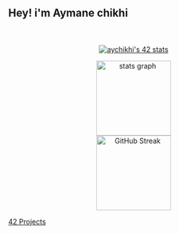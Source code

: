 <h2 align="left">Hey! i'm Aymane chikhi</h2>

<p align="center">
<br/>
<br/>
<a align="center"  href="https://github.com/aychikhi"><img lign="center" src="https://badge.mediaplus.ma/black/aychikhi" alt="aychikhi's 42 stats" /></a>
</div>
<br/>

<p align="center">
 </a>
 <div align="center">

  <img src="https://github-readme-stats.vercel.app/api?username=aychikhi&theme=nightowl&show_icons=true&hide_border=true&count_private=true" height="150" alt="stats graph"  />
 </div>
 <div align="center">
    <img src="https://streak-stats.demolab.com?user=aychikhi&theme=tokyonight-duo&border_radius=4.9&short_numbers=true" height="150" alt="GitHub Streak" />
</div>


[42 Projects](https://github.com/aychikhi?tab=repositories&q=42-&type=&language=&sort=)
